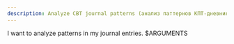```yaml
---
description: Analyze CBT journal patterns (анализ паттернов КПТ-дневника)
---
```


I want to analyze patterns in my journal entries. $ARGUMENTS
